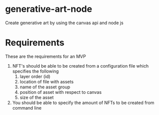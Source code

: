# generative-art-node

Create generative art by using the canvas api and node js

# Requirements

These are the requirements for an MVP

1. NFT's should be able to be created from a configuration file which specifies the following
   1. layer order (id)
   2. location of file with assets
   3. name of the asset group
   4. position of asset with respect to canvas
   5. size of the asset
2. You should be able to specify the amount of NFTs to be created from command line
